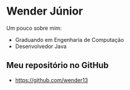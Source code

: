 # Wender Júnior

Um pouco sobre mim:

- Graduando em Engenharia de Computação
- Desenvolvedor Java

## Meu repositório no GitHub

- https://github.com/wender13
